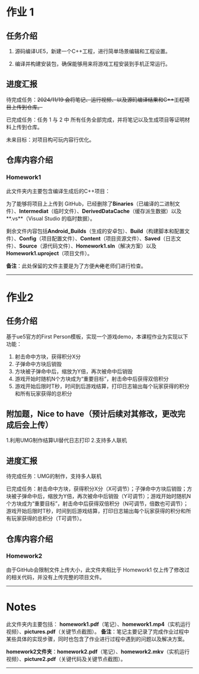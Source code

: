 # 作业 1
## 任务介绍
1. 源码编译UE5，新建一个C++工程，进行简单场景编辑和工程设置。

2. 编译并构建安装包，确保能够用来将游戏工程安装到手机正常运行。
## 进度汇报
待完成任务：~~2024/11/19 会将笔记、运行视频、以及源码编译结果和C++工程项目上传到仓库。~~

已完成任务：任务 1 与 2 中 所有任务全部完成，并将笔记以及生成项目等证明材料上传到仓库。

未来目标：对项目构可玩内容行优化。
## 仓库内容介绍
### Homework1
此文件夹内主要包含编译生成后的C++项目：

 为了能够将项目上上传到 GitHub，已经删除了**Binaries**（已编译的二进制文件）、**Intermediat**（临时文件）、**DerivedDataCache**（缓存派生数据）以及**.vs**（Visual Studio 的临时数据）。

 剩余文件内容包括**Android_Builds**（生成的安卓包）、**Build**（构建脚本和配置文件）、**Config**（项目配置文件）、**Content**（项目资源文件）、**Saved**（日志文件）、**Source**（源代码文件）、**Homework1.sln**（解决方案）以及**Homework1.uproject**（项目文件）。

**备注**：此处保留的文件主要是为了方便~~大佬~~老师们进行检查。

___

# 作业2
## 任务介绍
基于ue5官方的First Person模板，实现一个游戏demo，本课程作业为实现以下功能：
1. 射击命中方块，获得积分X分
2. 子弹命中方块后销毁
3. 方块被子弹命中后，缩放为Y倍，再次被命中后销毁
4. 游戏开始时随机N个方块成为“重要目标”，射击命中后获得双倍积分
5. 游戏开始后限时T秒，时间到后游戏结算，打印日志输出每个玩家获得的积分和所有玩家获得的总积分

## 附加题，Nice to have（预计后续对其修改，更改完成后会上传）
1.利用UMG制作结算UI替代日志打印
2.支持多人联机

## 进度汇报
待完成任务：UMG的制作，支持多人联机

已完成任务：射击命中方块，获得积分X分（X可调节）；子弹命中方块后销毁；方块被子弹命中后，缩放为Y倍，再次被命中后销毁（Y可调节）；游戏开始时随机N个方块成为“重要目标”，射击命中后获得双倍积分（N可调节，倍数也可调节）；游戏开始后限时T秒，时间到后游戏结算，打印日志输出每个玩家获得的积分和所有玩家获得的总积分（T可调节）。

## 仓库内容介绍
### Homework2
由于GitHub会限制文件上传大小，此文件夹相比于 Homework1 仅上传了修改过的相关代码，并没有上传完整的项目文件。

___

# Notes
此文件夹内主要包括：
 **homework1.pdf**（笔记）、**homework1.mp4**（实机运行视频）、**pictures.pdf**（关键节点截图）。
 **备注**：笔记主要记录了完成作业过程中某些具体的实现步骤，同时也包含了作业进行过程中遇到的问题以及解决方案。

 **homework2文件夹**：**homework2.pdf**（笔记）、**homework2.mkv**（实机运行视频）、**picture2.pdf**（关键代码及关键节点截图）。
___
